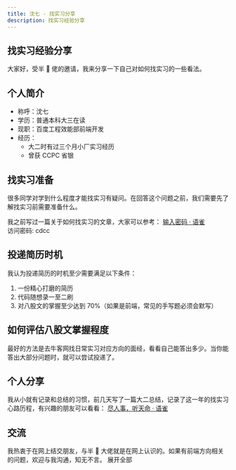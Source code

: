 ```yaml
---
title: 沈七 - 找实习分享
description: 找实习经验分享
---
```


## 找实习经验分享

大家好，受半 🍬 佬的邀请，我来分享一下自己对如何找实习的一些看法。

## 个人简介

- 称呼：沈七
- 学历：普通本科大三在读
- 现职：百度工程效能部前端开发
- 经历：
  - 大二时有过三个月小厂实习经历
  - 曾获 CCPC 省银

## 找实习准备

很多同学对学到什么程度才能找实习有疑问。在回答这个问题之前，我们需要先了解找实习前需要准备什么。

我之前写过一篇关于如何找实习的文章，大家可以参考：
[输入密码 · 语雀](https://www.yuque.com/magicalboy/lhecqq/ih17nqcofk8os62p)  
访问密码: cdcc

## 投递简历时机

我认为投递简历的时机至少需要满足以下条件：

1. 一份精心打磨的简历
2. 代码随想录一至二刷
3. 对八股文的掌握至少达到 70%（如果是前端，常见的手写题必须会默写）

## 如何评估八股文掌握程度

最好的方法是去牛客网找日常实习对应方向的面经，看看自己能答出多少。当你能答出大部分问题时，就可以尝试投递了。

## 个人分享

我从小就有记录和总结的习惯，前几天写了一篇大二总结，记录了这一年的找实习心路历程，有兴趣的朋友可以看看：
[尽人事，听天命 · 语雀](https://www.yuque.com/magicalboy/lhecqq/xbk3yb8m59nagvef)

## 交流

我热衷于在网上结交朋友，与半 🍬 大佬就是在网上认识的。如果有前端方向相关的问题，欢迎与我沟通，知无不言。
展开全部
